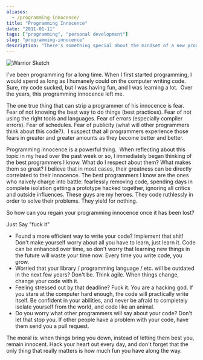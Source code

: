 ```yaml
---
aliases:
  - /programming-innocence/
title: "Programming Innocence"
date: "2011-01-11"
tags: ["programming", "personal development"]
slug: "programming-innocence"
description: "There's something special about the mindset of a new programmer: new programmers have no fear at all.  How awesome would it be to feel like that again?"
---
```



![Warrior Sketch][]


I've been programming for a long time.  When I first started programming, I
would spend as long as I humanely could on the computer writing code.  Sure, my
code sucked, but I was having fun, and I was learning a lot.  Over the years,
this programming innocence left me.

The one true thing that can strip a programmer of his innocence is fear.  Fear
of not knowing the best way to do things (best practices).  Fear of not using
the right tools and languages.  Fear of errors (especially compiler errors).
Fear of schedules.  Fear of publicity (what will other programmers think about
this code?).  I suspect that all programmers experience those fears in greater
and greater amounts as they become better and better.

Programming innocence is a powerful thing.  When reflecting about this topic
in my head over the past week or so, I immediately began thinking of the best
programmers I know.  What do I respect about them?  What makes them so great?
I believe that in most cases, their greatness can be directly correlated to
their innocence.  The best programmers I know are the ones who naively charge
into battle: fearlessly removing code, spending days in complete isolation
getting a prototype hacked together, ignoring all critics and outside
influences.  These guys are my heroes.  They code ruthlessly in order to solve
their problems.  They yield for nothing.

So how can you regain your programming innocence once it has been lost?

Just Say "fuck it"

-   Found a more efficient way to write your code?  Implement that shit!  Don't
    make yourself worry about all you have to learn, just learn it.  Code can
    be enhanced over time, so don't worry that learning new things in the
    future will waste your time now.  Every time you write code, you grow.
-   Worried that your library / programming language / etc. will be outdated in
    the next few years?  Don't be.  Think agile.  When things change, change
    your code with it.
-   Feeling stressed out by that deadline?  Fuck it.  You are a hacking god.
    If you stare at the computer hard enough, the code will practically write
    itself.  Be confident in your abilities, and never be afraid to completely
    isolate yourself from the world, and code like an animal.
-   Do you worry what other programmers will say about your code?  Don't let
    that stop you.  If other people have a problem with your code, have them
    send you a pull request.

The moral is: when things bring you down, instead of letting them best you,
remain innocent.  Hack your heart out every day, and don't forget that the only
thing that really matters is how much fun you have along the way.


  [Warrior Sketch]: /static/blog/images/2011/warrior-sketch.png "Warrior Sketch"
